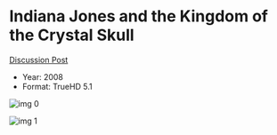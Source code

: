 # Indiana Jones and the Kingdom of the Crystal Skull 

[Discussion Post](https://www.avsforum.com/threads/bass-eq-for-filtered-movies.2995212/post-57015002)

* Year: 2008
* Format: TrueHD 5.1

![img 0](https://i.imgur.com/M6MP2cA.jpg)

![img 1](https://i.imgur.com/SlBm9GJ.jpg)

